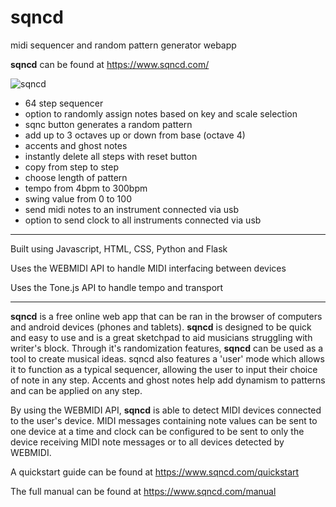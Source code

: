 # sqncd
midi sequencer and random pattern generator webapp

__sqncd__ can be found at https://www.sqncd.com/


![sqncd](https://www.sqncd.com/static/css/sqncd-promo.png)


- 64 step sequencer
- option to randomly assign notes based on key and scale selection
- sqnc button generates a random pattern
- add up to 3 octaves up or down from base (octave 4)
- accents and ghost notes
- instantly delete all steps with reset button
- copy from step to step
- choose length of pattern
- tempo from 4bpm to 300bpm
- swing value from 0 to 100
- send midi notes to an instrument connected via usb
- option to send clock to all instruments connected via usb

_________________________

Built using Javascript, HTML, CSS, Python and Flask

Uses the WEBMIDI API to handle MIDI interfacing between devices

Uses the Tone.js API to handle tempo and transport

_________________________

__sqncd__ is a free online web app that can be ran in the browser of computers and android devices (phones and tablets).  __sqncd__ is designed to be quick and easy to use and is a great sketchpad to aid musicians struggling with writer's block.  Through it's randomization features, __sqncd__ can be used as a tool to create musical ideas.  sqncd also features a 'user' mode which allows it to function as a typical sequencer, allowing the user to input their choice of note in any step.  Accents and ghost notes help add dynamism to patterns and can be applied on any step.


By using the WEBMIDI API, __sqncd__ is able to detect MIDI devices connected to the user's device.  MIDI messages containing note values can be sent to one device at a time and clock can be configured to be sent to only the device receiving MIDI note messages or to all devices detected by WEBMIDI.


A quickstart guide can be found at https://www.sqncd.com/quickstart

The full manual can be found at https://www.sqncd.com/manual

